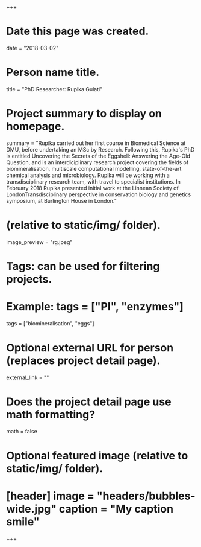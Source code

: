 +++
# Date this page was created.
date = "2018-03-02"
# Person name title.
title = "PhD Researcher: Rupika Gulati"
# Project summary to display on homepage.
summary = "Rupika carried out her first course in Biomedical Science at DMU, before undertaking an MSc by Research. Following this, Rupika's PhD is entitled Uncovering the Secrets of the Eggshell: Answering the Age-Old Question, and is an interdiciplinary research project covering the fields of biomineralisation, multiscale computational modelling, state-of-the-art chemical analysis and microbiology. Rupika will be working with a transdisciplinary research team, with travel to specialist institutions. In February 2018 Rupika presented initial work at the Linnean Society of LondonTransdisciplinary perspective in conservation biology and genetics symposium, at Burlington House in London." 
# (relative to static/img/ folder).
image_preview = "rg.jpeg"
# Tags: can be used for filtering projects.
# Example: tags = ["PI", "enzymes"]
tags = ["biomineralisation", "eggs"]
# Optional external URL for person (replaces project detail page).
external_link = ""
# Does the project detail page use math formatting?
math = false
# Optional featured image (relative to static/img/ folder).
# [header] image = "headers/bubbles-wide.jpg" caption = "My caption smile"
+++

